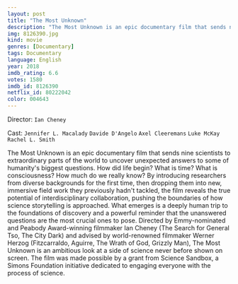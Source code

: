 ```yaml
---
layout: post
title: "The Most Unknown"
description: "The Most Unknown is an epic documentary film that sends nine scientists to extraordinary parts of the world to uncover unexpected answers to some of humanity's biggest questions. How did life begin? What is time? What is consciousness? How much do we really know? By introducing researchers from diverse backgrounds for the first time, then dropping them into new, immersive field work they previously hadn't tackled, the film reveals the true potential of interdisciplinary collaboration, pushing the boundaries of how science storytelling is approache.."
img: 8126390.jpg
kind: movie
genres: [Documentary]
tags: Documentary 
language: English
year: 2018
imdb_rating: 6.6
votes: 1580
imdb_id: 8126390
netflix_id: 80222042
color: 004643
---
```

Director: `Ian Cheney`  

Cast: `Jennifer L. Macalady` `Davide D'Angelo` `Axel Cleeremans` `Luke McKay` `Rachel L. Smith` 

The Most Unknown is an epic documentary film that sends nine scientists to extraordinary parts of the world to uncover unexpected answers to some of humanity's biggest questions. How did life begin? What is time? What is consciousness? How much do we really know? By introducing researchers from diverse backgrounds for the first time, then dropping them into new, immersive field work they previously hadn't tackled, the film reveals the true potential of interdisciplinary collaboration, pushing the boundaries of how science storytelling is approached. What emerges is a deeply human trip to the foundations of discovery and a powerful reminder that the unanswered questions are the most crucial ones to pose. Directed by Emmy-nominated and Peabody Award-winning filmmaker Ian Cheney (The Search for General Tso, The City Dark) and advised by world-renowned filmmaker Werner Herzog (Fitzcarraldo, Aguirre, The Wrath of God, Grizzly Man), The Most Unknown is an ambitious look at a side of science never before shown on screen. The film was made possible by a grant from Science Sandbox, a Simons Foundation initiative dedicated to engaging everyone with the process of science.